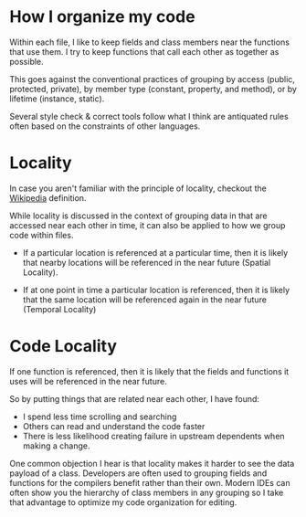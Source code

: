 # How I organize my code
Within each file, I like to keep fields and class members near the functions that use them.  I try to keep functions that call each other as together as possible.

This goes against the conventional practices of grouping by access (public, protected, private), by member type (constant, property, and method), or by lifetime (instance, static).

Several style check & correct tools follow what I think are antiquated rules often based on the constraints of other languages.

# Locality
In case you aren't familiar with the principle of locality, checkout the [Wikipedia](http://en.wikipedia.org/wiki/Locality_of_reference)  definition.

While locality is discussed in the context of grouping data in that are accessed near each other in time, it can also be applied to how we group code within files.

- If a particular location is referenced at a particular time, then it is likely that nearby locations will be referenced in the near future (Spatial Locality).

- If at one point in time a particular location is referenced, then it is likely that the same location will be referenced again in the near future (Temporal Locality)

# Code Locality

If one function is referenced, then it is likely that the fields and functions it uses will be referenced in the near future.  

So by putting things that are related near each other, I have found:

- I spend less time scrolling and searching
- Others can read and understand the code faster
- There is less likelihood creating failure in upstream dependents when making a change.

One common objection I hear is that locality makes it harder to see the data payload of a class. Developers are often used to grouping fields and functions for the compilers benefit rather than their own.  Modern IDEs can often show you the hierarchy of class members in any grouping so I take that advantage to optimize my code organization for editing.

